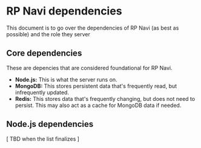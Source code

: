 # RP Navi dependencies

This document is to go over the dependencies of RP Navi (as best as possible) and the role they server

## Core dependencies
These are depencies that are considered foundational for RP Navi.

*   **Node.js:** This is what the server runs on.
*   **MongoDB:** This stores persistent data that's frequently read, but infrequently updated.
*   **Redis:** This stores data that's frequently changing, but does not need to persist. This may also act as a cache for MongoDB data if needed.

## Node.js dependencies
[ TBD when the list finalizes ]